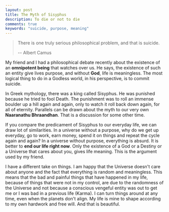 ```yaml
---
layout: post
title: The Myth of Sisyphus
description: To die or not to die
comments: true
keywords: "suicide, purpose, meaning"
---
```


> There is one truly serious philosophical problem, and that is suicide.
>
> -- Albert Camus

My friend and I had a philosophical debate recently about the existence of an **omnipotent being** that watches over us.
He says, the existence of such an entity give lives purpose, and without **God**, life is meaningless.
 The most logical thing to do in a Godless world, in his perspective, is to commit suicide.

In Greek mythology, there was a king called Sisyphus. He was punished because he tried to fool Death. The punishment was to
roll an immense boulder up a hill again and again, only to watch it roll back down again, for all of eternity. Parallels can be drawn about the myth to our very own **Naaranathu Bhraandhan**. That is a discussion for some other
time.

If you compare the predicament of Sisyphus to our everyday life, we can draw lot of similarities. In a universe without a purpose,
why do we get up everyday, go to work, earn money, spend it on things and repeat the cycle again and again? In a universe without purpose,
everything is absurd. It is better to **end our life right now**. Only the existence of a God or a Destiny or a Universe that cares about you, gives life meaning.
This is the argument used by my friend.

I have a different take on things. I am happy that the Universe doesn't care about anyone and the fact that everything is random and meaningless.
This means that the bad and painful things that have happened in my life, because of things that were not in my control, are due to the randomness
of the Universe and not because a conscious vengeful entity was out to get me or I was bad in a previous life (Karma).
I can turn things around at any time, even when the planets don't align. My life is mine to shape according to my own
hardwork and free will. And that is beautiful.






